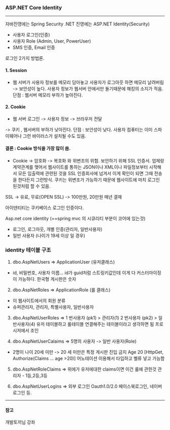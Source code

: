 ### ASP.NET Core Identity
---

자바진영에는 Spring Security 
.NET 진영에는 ASP.NET Identity(Security)
- 사용자 로그인(인증)
- 사용자 Role (Admin, User, PowerUser)
- SMS 인증, Email 인증


로그인 2가지 방법론.
#### 1. Session
- 웹 서버가 사용자 정보를 메모리 담아놓고
사용자가 로그아웃 하면 메모리 날려버림
-> 보안성이 높다. 사용자 정보가 웹서버 안에서만 돌기때문에
해킹의 소지가 적음.
단점 : 웹서버 메모리 부하가 높아진다.

#### 2. Cookie
- 웹 서버 로그인 -> 사용자 정보 -> 브라우저 전달

-> 쿠키 , 웹서버의 부하가 낮아진다.
단점 : 보안성이 낮다. 사용자 컴퓨터는 이미 스파이웨어나 그런 바이러스가
설치될 수도 있음. 


#### 결론 : Cookie 방식을 가장 많이 씀.
- Cookie -> 암호화 -> 복호화 와 위변조의 위험.
보안하기 위해 SSL 인증서. 업체랑 계약관계를 맺어서
웹사이트를 통하는 JSON이나 XML이나 파일정보부터 시작해서
모든 입출력에 관련된 것을 SSL 인증회사에 넘겨서
이게 확인이 되면 그때 전송을 한다든지 그런방식.
쿠키는 위변조가 가능하기 때문에 웹사이트에 마치 로그인 된것처럼 할 수 있음.
 
SSL -> 유료, 무료(OPEN SSL)
-> 100만원, 20만원 매년 결재

아이덴티티는 쿠키베이스 로그인 인증이다.

Asp.net core identity (==spring mvc 의 시큐리티 부분이 코어에 있는것)

- 로그인, 로그아웃, 개별 인증(관리자, 일반사용자)
- 일반 사용자 (나이가 19세 이상 일 경우)


### identity 테이블 구조
1. dbo.AspNetUsers => ApplicationUser (유저클래스)
- id, 비밀번호, 사용자 이름...
id가 guid처럼 스트링키값인데 이게 다 커스터마이징이 가능하다. 한국형 게시판은 숫자

2. dbo.AspNetRoles => ApplicationRole (룰 클래스)
- 이 웹사이트에서의 회원 분류
- 슈퍼관리자, 관리자, 특별사용자, 일반사용자

3. dbo.AspNetUserRoles =>
1 번사용자 (pk1) > 관리자(1)
2 번사용자 (pk2) > 일반사용자(4)
유저 테이블하고 롤테이블 연결해주는 테이블이라고 생각하면 됨 프로시저에서 조인

4. dbo.AspNetUserCalaims => 5명의 사용자 -> 일반
사용자(Role)
- 2명이 나이 20세 미만 -> 20 세 미만은 특정 게시판 진입 금지
Age 20
[HttpGet, Authorize(Claims ... age >20)]
어노테이션 이용해서 타입하고 벨류 넣고 가능함

5. dbo.AspNetRoleClaims =>
위에가 유저에대한 claims이면 이건 룰에 관한것
관리자 - 1등,2등,3등

6. dbo.AspNetUserLogins => 외부 로그인 Oauth1.0/2.0
페이스북로그인, 네이버로그인 등.

---
#### 참고

개발토끼님 강좌